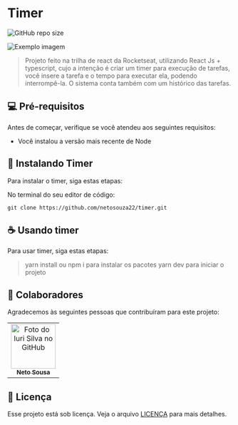 # Timer

![GitHub repo size](https://img.shields.io/github/repo-size/iuricode/README-template?style=for-the-badge)

<img src=".repository/assets/timer.jpg" alt="Exemplo imagem">

> Projeto feito na trilha de react da Rocketseat, utilizando React Js + typescript, cujo a intenção é criar um timer para execução de tarefas, você insere a tarefa e o tempo para executar ela, podendo interrompê-la. O sistema conta também com um histórico das tarefas.

## 💻 Pré-requisitos

Antes de começar, verifique se você atendeu aos seguintes requisitos:

* Você instalou a versão mais recente de Node

## 🚀 Instalando Timer

Para instalar o timer, siga estas etapas:

No terminal do seu editor de código:
```
git clone https://github.com/netosouza22/timer.git
```

## ☕ Usando timer

Para usar timer, siga estas etapas:

 > yarn install ou npm i para instalar os pacotes
 > yarn dev para iniciar o projeto

## 🤝 Colaboradores

Agradecemos às seguintes pessoas que contribuíram para este projeto:

<table>
  <tr>
    <td align="center">
      <a href="#">
        <img src="https://avatars3.githubusercontent.com/u/31936044" width="100px;" alt="Foto do Iuri Silva no GitHub"/><br>
        <sub>
          <b>Neto Sousa</b>
        </sub>
      </a>
    </td>
  </tr>
</table>

## 📝 Licença

Esse projeto está sob licença. Veja o arquivo [LICENÇA](LICENSE.md) para mais detalhes.
